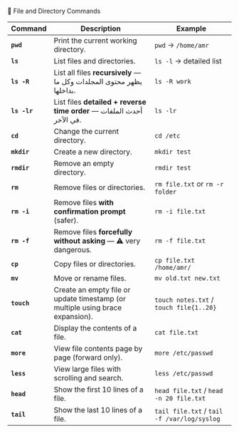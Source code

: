 📂 File and Directory Commands

| Command      | Description                                                                   | Example                                     |
| ------------ | ----------------------------------------------------------------------------- | ------------------------------------------- |
| **`pwd`**    | Print the current working directory.                                          | `pwd` → `/home/amr`                         |
| **`ls`**     | List files and directories.                                                   | `ls -l` → detailed list                     |
| **`ls -R`**  | List all files **recursively** — يظهر محتوى المجلدات وكل ما بداخلها.          | `ls -R work`                                |
| **`ls -lr`** | List files **detailed + reverse time order** — أحدث الملفات في الآخر.         | `ls -lr`                                    |
| **`cd`**     | Change the current directory.                                                 | `cd /etc`                                   |
| **`mkdir`**  | Create a new directory.                                                       | `mkdir test`                                |
| **`rmdir`**  | Remove an empty directory.                                                    | `rmdir test`                                |
| **`rm`**     | Remove files or directories.                                                  | `rm file.txt` or `rm -r folder`             |
| **`rm -i`**  | Remove files **with confirmation prompt** (safer).                            | `rm -i file.txt`                            |
| **`rm -f`**  | Remove files **forcefully without asking** — ⚠️ very dangerous.               | `rm -f file.txt`                            |
| **`cp`**     | Copy files or directories.                                                    | `cp file.txt /home/amr/`                    |
| **`mv`**     | Move or rename files.                                                         | `mv old.txt new.txt`                        |
| **`touch`**  | Create an empty file or update timestamp (or multiple using brace expansion). | `touch notes.txt` / `touch file{1..20}`     |
| **`cat`**    | Display the contents of a file.                                               | `cat file.txt`                              |
| **`more`**   | View file contents page by page (forward only).                               | `more /etc/passwd`                          |
| **`less`**   | View large files with scrolling and search.                                   | `less /etc/passwd`                          |
| **`head`**   | Show the first 10 lines of a file.                                            | `head file.txt` / `head -n 20 file.txt`     |
| **`tail`**   | Show the last 10 lines of a file.                                             | `tail file.txt` / `tail -f /var/log/syslog` |
